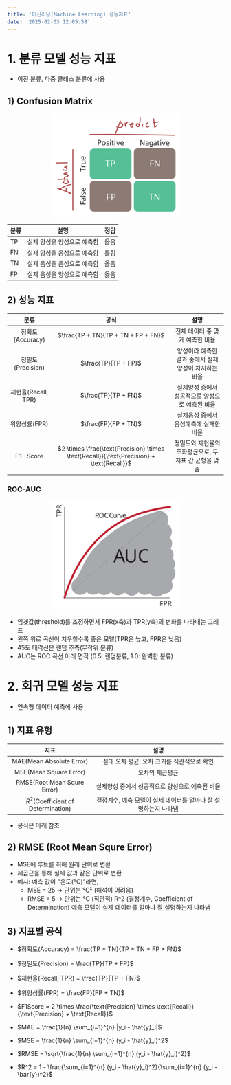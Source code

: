 ```yaml
---
title: '머신러닝(Machine Learning) 성능지표'
date: '2025-02-03 12:05:58'
---
```



# 1. 분류 모델 성능 지표
- 이진 분류, 다중 클래스 분류에 사용

## 1) Confusion Matrix

<center>

<img src="./images/confustion_matrix.svg" width="300">

|분류|설명|정답|
|---|:---:|---|
| TP | 실제 양성을 양성으로 예측함 | 옳음 |
| FN | 실제 양성을 음성으로 예측함 | 틀림 |
| TN | 실제 음성을 음성으로 예측함 | 옳음 |
| FP | 실제 음성을 양성으로 예측함 | 옳음 |

</center>

## 2) 성능 지표
|분류|공식|설명|
|:---:|:---:|:---:|
|정확도(Accuracy)| $\frac{TP + TN}{TP + TN + FP + FN}$ |전체 데이터 중 맞게 예측한 비율|
|정밀도(Precision)| $\frac{TP}{TP + FP}$ |양성이라 예측한 결과 중에서 실제양성이 차지하는 비율|
|재현율(Recall, TPR)| $\frac{TP}{TP + FN}$ |실제양성 중에서 성공적으로 양성으로 예측된 비율|
|위양성률(FPR)| $\frac{FP}{FP + TN}$ |실제음성 중에서 음성예측에 실패한 비율|
|F1-Score|$2 \times \frac{\text{Precision} \times \text{Recall}}{\text{Precision} + \text{Recall}}$| 정밀도와 재현율의 조화평균으로, 두 지표 간 균형을 맞춤|

### ROC-AUC

<center>

<img src="./images/roc_auc.svg" width="300">

</center>

- 임곗값(threshold)를 조정하면서 FPR(x축)과 TPR(y축)의 변화를 나타내는 그래프
- 왼쪽 위로 곡선이 치우칠수록 좋은 모델(TPR은 높고, FPR은 낮음)
- 45도 대각선은 랜덤 추측(무작위 분류)
- AUC는 ROC 곡선 아래 면적 (0.5: 랜덤분류, 1.0: 완벽한 분류)


# 2. 회귀 모델 성능 지표
- 연속형 데이터 예측에 사용


## 1) 지표 유형
|지표|설명|
|:---:|:---:|
|MAE(Mean Absolute Error)|절대 오차 평균, 오차 크기를 직관적으로 확인|
|MSE(Mean Square Error)|오차의 제곱평균|
|RMSE(Root Mean Squre Error) |실제양성 중에서 성공적으로 양성으로 예측된 비율|
|$R^2$(Coefficient of Determination)|결정계수, 예측 모델이 실제 데이터를 얼마나 잘 설명하는지 나타냄|
- 공식은 아래 참조
 

## 2) RMSE (Root Mean Squre Error) 
  - MSE에 루트를 취해 원래 단위로 변환
  - 제곱근을 통해 실제 값과 같은 단위로 변환
  - 예시: 예측 값이 "온도(°C)"라면,
    - MSE = 25 → 단위는 °C² (해석이 어려움)
    - RMSE = 5 → 단위는 °C (직관적)
R^2 (결정계수, Coefficient of Determination) 예측 모델이 실제 데이터를 얼마나 잘 설명하는지 나타냄



## 3) 지표별 공식

- $정확도(Accuracy) = \frac{TP + TN}{TP + TN + FP + FN}$
- $정밀도(Precision) = \frac{TP}{TP + FP}$
- $재현율(Recall, TPR) = \frac{TP}{TP + FN}$
- $위양성률(FPR) = \frac{FP}{FP + TN}$
- $F1Score = 2 \times \frac{\text{Precision} \times \text{Recall}}{\text{Precision} + \text{Recall}}$
- $MAE = \frac{1}{n} \sum_{i=1}^{n} |y_i - \hat{y}_i|$
- $MSE = \frac{1}{n} \sum_{i=1}^{n} (y_i - \hat{y}_i)^2$
- $RMSE = \sqrt{\frac{1}{n} \sum_{i=1}^{n} (y_i - \hat{y}_i)^2}$

- $R^2 = 1 - \frac{\sum_{i=1}^{n} (y_i - \hat{y}_i)^2}{\sum_{i=1}^{n} (y_i - \bar{y})^2}$
